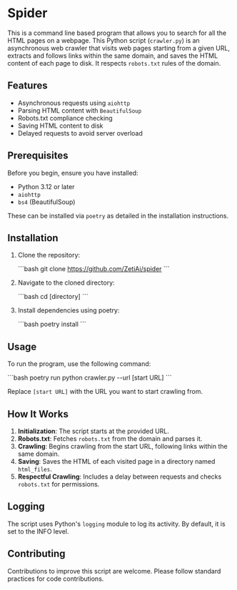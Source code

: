 # Spider

This is a command line based program that allows you to search for all the HTML pages on a webpage. This Python script (`crawler.py`) is an asynchronous web crawler that visits web pages starting from a given URL, extracts and follows links within the same domain, and saves the HTML content of each page to disk. It respects `robots.txt` rules of the domain.

## Features

- Asynchronous requests using `aiohttp`
- Parsing HTML content with `BeautifulSoup`
- Robots.txt compliance checking
- Saving HTML content to disk
- Delayed requests to avoid server overload

## Prerequisites

Before you begin, ensure you have installed:

- Python 3.12 or later
- `aiohttp`
- `bs4` (BeautifulSoup)

These can be installed via `poetry` as detailed in the installation instructions.

## Installation

1. Clone the repository:

   \```bash
   git clone https://github.com/ZetiAi/spider
   \```

2. Navigate to the cloned directory:

   \```bash
   cd [directory]
   \```

3. Install dependencies using poetry:

   \```bash
   poetry install
   \```

## Usage

To run the program, use the following command:

\```bash
poetry run python crawler.py --url [start URL]
\```

Replace `[start URL]` with the URL you want to start crawling from.

## How It Works

1. **Initialization**: The script starts at the provided URL.
2. **Robots.txt**: Fetches `robots.txt` from the domain and parses it.
3. **Crawling**: Begins crawling from the start URL, following links within the same domain.
4. **Saving**: Saves the HTML of each visited page in a directory named `html_files`.
5. **Respectful Crawling**: Includes a delay between requests and checks `robots.txt` for permissions.

## Logging

The script uses Python's `logging` module to log its activity. By default, it is set to the INFO level.

## Contributing

Contributions to improve this script are welcome. Please follow standard practices for code contributions.


